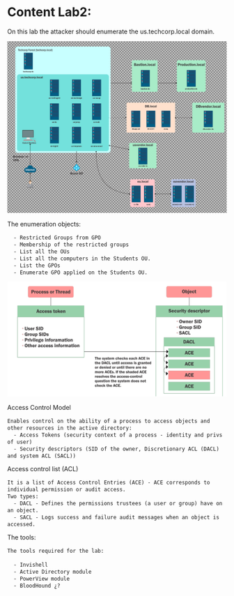 # Content Lab2:

On this lab the attacker should enumerate the us.techcorp.local domain.

![Lab](Lab.png)

The enumeration objects:

```
  - Restricted Groups from GPO
  - Membership of the restricted groups
  - List all the OUs
  - List all the computers in the Students OU.
  - List the GPOs
  - Enumerate GPO applied on the Students OU.
```
![Domain ACL](Domain_ACL.png)

Access Control Model
```
Enables control on the ability of a process to access objects and other resources in the active directory:
  - Access Tokens (security context of a process - identity and privs of user)
  - Security descriptors (SID of the owner, Discretionary ACL (DACL) and system ACL (SACL))
```
Access control list (ACL)
```
It is a list of Access Control Entries (ACE) - ACE corresponds to individual permission or audit access.
Two types:
  - DACL - Defines the permissions trustees (a user or group) have on an object.
  - SACL - Logs success and failure audit messages when an object is accessed.
```
The tools:

```
The tools required for the lab:

  - Invishell
  - Active Directory module
  - PowerView module
  - BloodHound ¿?
  
```
